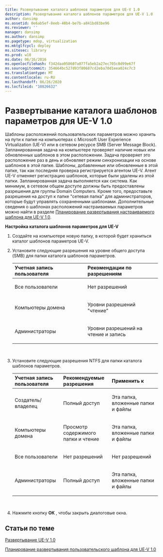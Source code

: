 ```yaml
---
title: Развертывание каталога шаблонов параметров для UE-V 1.0
description: Развертывание каталога шаблонов параметров для UE-V 1.0
author: dansimp
ms.assetid: 0e6ab5ef-8eeb-40b4-be7b-a841bd83be96
ms.reviewer: ''
manager: dansimp
ms.author: dansimp
ms.pagetype: mdop, virtualization
ms.mktglfcycl: deploy
ms.sitesec: library
ms.prod: w10
ms.date: 06/16/2016
ms.openlocfilehash: f342daa958607a077fa5eb2a27ec705c8d99e67f
ms.sourcegitcommit: 354664bc527d93f80687cd2eba70d1eea024c7c3
ms.translationtype: MT
ms.contentlocale: ru-RU
ms.lasthandoff: 06/26/2020
ms.locfileid: "10826632"
---
```

# Развертывание каталога шаблонов параметров для UE-V 1.0


Шаблоны расположений пользовательских параметров можно хранить на пути к папке на компьютерах с Microsoft User Experience Virtualization (UE-V) или в сетевом ресурсе SMB (Server Message Block). Запланированная задача на компьютере проверяет наличие новых или обновленных шаблонов в этом расположении. Задача проверяет это расположение раз в день и обновляет режим синхронизации на основе шаблонов в этой папке. Шаблоны, добавленные или обновленные в этой папке, так как последняя проверка регистрируется агентом UE-V. Агент UE-V отменяет регистрацию шаблонов, которые были удалены из этой папки. Запланированная задача выполняется как система. Как минимум, в сетевом общем доступе должны быть предоставлены разрешения для группы Domain Computers. Кроме того, предоставьте разрешения на доступ к папке "сетевая папка" для администраторов, которые будут управлять сохраненными шаблонами. Дополнительные сведения о шаблонах расположений настраиваемых параметров можно найти в разделе [Планирование развертывания настраиваемого шаблона для UE-V 1,0](planning-for-custom-template-deployment-for-ue-v-10.md).

**Настройка каталога шаблонов параметров для UE-V**

1.  Создайте на компьютере новую папку, в которой будет храниться каталог шаблонов параметров UE-V.

2.  Установите следующие разрешения на уровне общего доступа (SMB) для папки каталога шаблонов параметров.

    <table>
    <colgroup>
    <col width="50%" />
    <col width="50%" />
    </colgroup>
    <thead>
    <tr class="header">
    <th align="left"><strong>Учетная запись пользователя</strong></th>
    <th align="left"><strong>Рекомендации по разрешениям</strong></th>
    </tr>
    </thead>
    <tbody>
    <tr class="odd">
    <td align="left"><p>Все пользователи</p></td>
    <td align="left"><p>Нет разрешений</p></td>
    </tr>
    <tr class="even">
    <td align="left"><p>Компьютеры домена</p></td>
    <td align="left"><p>Уровни разрешений "чтение"</p></td>
    </tr>
    <tr class="odd">
    <td align="left"><p>Администраторы</p></td>
    <td align="left"><p>Уровни разрешений на чтение и запись</p></td>
    </tr>
    </tbody>
    </table>

     

3.  Установите следующие разрешения NTFS для папки каталога шаблонов параметров.

    <table>
    <colgroup>
    <col width="33%" />
    <col width="33%" />
    <col width="33%" />
    </colgroup>
    <thead>
    <tr class="header">
    <th align="left">Учетная запись пользователя</th>
    <th align="left">Рекомендуемые разрешения</th>
    <th align="left">Применить к</th>
    </tr>
    </thead>
    <tbody>
    <tr class="odd">
    <td align="left"><p>Создатель/владелец</p></td>
    <td align="left"><p>Полный доступ</p></td>
    <td align="left"><p>Эта папка, вложенные папки и файлы</p></td>
    </tr>
    <tr class="even">
    <td align="left"><p>Компьютеры домена</p></td>
    <td align="left"><p>Просмотр содержимого папки и чтение</p></td>
    <td align="left"><p>Эта папка, вложенные папки и файлы</p></td>
    </tr>
    <tr class="odd">
    <td align="left"><p>Все пользователи</p></td>
    <td align="left"><p>Нет разрешений</p></td>
    <td align="left"><p>Нет разрешений</p></td>
    </tr>
    <tr class="even">
    <td align="left"><p>Администраторы</p></td>
    <td align="left"><p>Полный доступ</p></td>
    <td align="left"><p>Эта папка, вложенные папки и файлы</p></td>
    </tr>
    </tbody>
    </table>

     

4.  Нажмите кнопку **ОК** , чтобы закрыть диалоговые окна.

## Статьи по теме


[Развертывание UE-V 1.0](deploying-ue-v-10.md)

[Планирование развертывания пользовательского шаблона для UE-V 1.0](planning-for-custom-template-deployment-for-ue-v-10.md)

 

 





